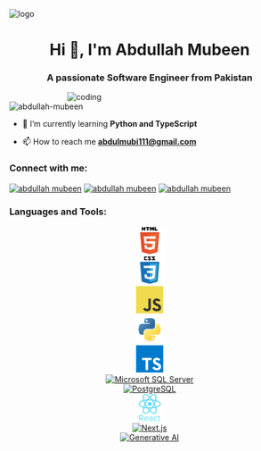 ![logo](https://github.com/Abdullah-Mubeen/Abdullah-Mubeen/blob/main/Blue%20Yellow%20Futuristic%20Virtual%20Technology%20Blog%20Banner.png)

<link rel="stylesheet" href="style.css">

<h1 align="center">Hi 👋, I'm Abdullah Mubeen</h1>
<h3 align="center">A passionate Software Engineer from Pakistan</h3>

<img align="right" alt="coding" width="400" src="https://media1.giphy.com/media/v1.Y2lkPTc5MGI3NjExa2xjbm11N2RoMm1lZ2k4aGMzOW1oMDczaHFuenhrc2QybWl1NHprcyZlcD12MV9naWZzX3NlYXJjaCZjdD1n/qgQUggAC3Pfv687qPC/giphy.gif">

<p align="left"> <img src="https://komarev.com/ghpvc/?username=abdullah-mubeen&label=Profile%20views&color=0e75b6&style=flat" alt="abdullah-mubeen" /> </p>

- 🌱 I’m currently learning **Python and TypeScript**

- 📫 How to reach me **abdulmubi111@gmail.com**

<h3 align="left">Connect with me:</h3>
<p>
<a href="https://twitter.com/abdullah mubeen" target="blank"><img align="center" src="https://raw.githubusercontent.com/rahuldkjain/github-profile-readme-generator/master/src/images/icons/Social/twitter.svg" alt="abdullah mubeen" height="30" width="40" /></a>
<a href="https://linkedin.com/in/abdullah mubeen" target="blank"><img align="center" src="https://raw.githubusercontent.com/rahuldkjain/github-profile-readme-generator/master/src/images/icons/Social/linked-in-alt.svg" alt="abdullah mubeen" height="30" width="40" /></a>
<a href="https://fb.com/abdullah mubeen" target="blank"><img align="center" src="https://raw.githubusercontent.com/rahuldkjain/github-profile-readme-generator/master/src/images/icons/Social/facebook.svg" alt="abdullah mubeen" height="30" width="40" /></a>
</p>

<h3 align="left">Languages and Tools:</h3>

  <!-- HTML icon -->
  <p style="display: flex; flex-direction: column; align-items: center; margin: 0;">
    <a href="https://www.w3.org/html/" target="_blank" rel="">
      <img
        src="https://raw.githubusercontent.com/devicons/devicon/master/icons/html5/html5-original-wordmark.svg"
        alt="HTML5"
        width="50"
        height="50"
      />
    </a>

  <!-- CSS icon -->
  <p style="display: flex; flex-direction: column; align-items: center; margin: 0;">
    <a href="https://www.w3schools.com/css/" target="_blank" rel="">
      <img
        src="https://raw.githubusercontent.com/devicons/devicon/master/icons/css3/css3-original-wordmark.svg"
        alt="CSS3"
        width="50"
        height="50"
      />
    </a>
    <!-- JavaScript icon -->
  
  <p style="display: flex; flex-direction: column; align-items: center; margin: 0;">
    <a
      href="https://developer.mozilla.org/en-US/docs/Web/JavaScript"
      target="_blank"
      rel=""
    >
      <img
        src="https://raw.githubusercontent.com/devicons/devicon/master/icons/javascript/javascript-original.svg"
        alt="JavaScript"
        width="50"
        height="50"
      />
    </a>
  
  <!-- Python icon -->
  <p style="display: flex; flex-direction: column; align-items: center; margin: 0;">
    <a href="https://www.python.org" target="_blank" rel="">
      <img
        src="https://raw.githubusercontent.com/devicons/devicon/master/icons/python/python-original.svg"
        alt="Python"
        width="50"
        height="50"
      />
    </a>
  
  <!-- TypeScript icon -->
  <p style="display: flex; flex-direction: column; align-items: center; margin: 0;">
    <a href="https://www.typescriptlang.org" target="_blank" rel="">
      <img
        src="https://raw.githubusercontent.com/devicons/devicon/master/icons/typescript/typescript-original.svg"
        alt="TypeScript"
        width="50"
        height="50"
      />
    </a>
  
  <!-- Microsoft SQL Server icon -->
  <p style="display: flex; flex-direction: column; align-items: center; margin: 0;">
    <a
      href="https://www.microsoft.com/en-us/sql-server"
      target="_blank"
      rel=""
    >
      <img
        src="https://cdn-icons-png.flaticon.com/512/5968/5968342.png"
        alt="Microsoft SQL Server"
        width="50"
        height="50"
      />
    </a>
  
  <!-- PostgreSQL icon -->
  <p style="display: flex; flex-direction: column; align-items: center; margin: 0;">
    <a href="https://www.postgresql.org" target="_blank" rel="">
      <img
        src="https://cdn-icons-png.flaticon.com/512/5968/5968354.png"
        alt="PostgreSQL"
        width="50"
        height="50"
      />
    </a>
  
  <!-- React.js icon -->
  <p style="display: flex; flex-direction: column; align-items: center; margin: 0;">
    <a href="https://reactjs.org" target="_blank" rel="">
      <img
        src="https://raw.githubusercontent.com/devicons/devicon/master/icons/react/react-original-wordmark.svg"
        alt="React.js"
        width="50"
        height="50"
      />
    </a>
  
  <!-- Next.js icon -->
  <p style="display: flex; flex-direction: column; align-items: center; margin: 0;">
    <a href="https://nextjs.org" target="_blank" rel="">
      <img
        src="https://cdn.worldvectorlogo.com/logos/next-js.svg"
        alt="Next.js"
        width="50"
        height="50"
      />
    </a>
  
  <!-- Generative AI icon -->
  <p style="display: flex; flex-direction: column; align-items: center; margin: 0;">
    <a href="https://openai.com" target="_blank" rel="">
      <img
        src="https://cdn-icons-png.flaticon.com/512/327/327779.png"
        alt="Generative AI"
        width="50"
        height="50"
      />
    </a>
  </div>
